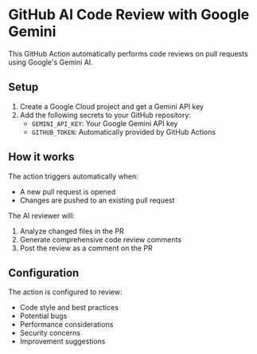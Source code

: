 # GitHub AI Code Review with Google Gemini

This GitHub Action automatically performs code reviews on pull requests using Google's Gemini AI.

## Setup

1. Create a Google Cloud project and get a Gemini API key
2. Add the following secrets to your GitHub repository:
   - `GEMINI_API_KEY`: Your Google Gemini API key
   - `GITHUB_TOKEN`: Automatically provided by GitHub Actions

## How it works

The action triggers automatically when:
- A new pull request is opened
- Changes are pushed to an existing pull request

The AI reviewer will:
1. Analyze changed files in the PR
2. Generate comprehensive code review comments
3. Post the review as a comment on the PR

## Configuration

The action is configured to review:
- Code style and best practices
- Potential bugs
- Performance considerations
- Security concerns
- Improvement suggestions
